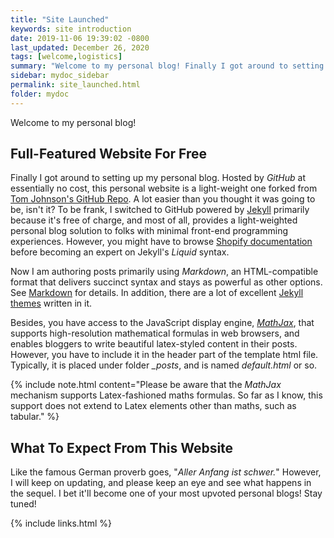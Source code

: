 ```yaml
---
title: "Site Launched"
keywords: site introduction
date: 2019-11-06 19:39:02 -0800
last_updated: December 26, 2020
tags: [welcome,logistics]
summary: "Welcome to my personal blog! Finally I got around to setting up my personal blog."
sidebar: mydoc_sidebar
permalink: site_launched.html
folder: mydoc
---
```


Welcome to my personal blog!

## Full-Featured Website For Free
Finally I got around to setting up my personal blog. Hosted by *GitHub* at essentially no cost, this personal website is
a light-weight one forked from [Tom Johnson's GitHub Repo](https://github.com/tomjoht/documentation-theme-jekyll). A lot
easier than you thought it was going to be, isn't it? To be frank, I switched to GitHub powered by
[Jekyll](https://jekyllrb.com) primarily because it's free of charge, and most of all, provides a light-weighted
personal blog solution to folks with minimal front-end programming experiences. However, you might have to browse
[Shopify documentation](https://shopify.github.io/liquid) before becoming an expert on Jekyll's *Liquid* syntax.

Now I am authoring posts primarily using *Markdown*, an HTML-compatible format that delivers succinct syntax and stays
as powerful as other options. See [Markdown](https://www.markdownguide.org) for details. In addition, there are a lot of
excellent [Jekyll themes](https://jekyllrb.com/docs/themes) written in it.

Besides, you have access to the JavaScript display engine, [*MathJax*](https://www.mathjax.org), that supports
high-resolution mathematical formulas in web browsers, and enables bloggers to write beautiful latex-styled content in
their posts. However, you have to include it in the header part of the template html file. Typically, it is placed under
folder *_posts*, and is named *default.html* or so.

{% include note.html content="Please be aware that the *MathJax* mechanism supports Latex-fashioned maths formulas. So
far as I know, this support does not extend to Latex elements other than maths, such as tabular." %}

## What To Expect From This Website
Like the famous German proverb goes, "*Aller Anfang ist schwer.*" However, I will keep on updating, and please keep an
eye and see what happens in the sequel. I bet it'll become one of your most upvoted personal blogs! Stay tuned!

{% include links.html %}

